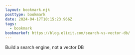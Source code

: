 ```yaml
---
layout: bookmark.njk
posttype: bookmark
date: 2024-04-17T10:15:23.966Z
tags:
  - bookmark
bookmarkof: https://blog.elicit.com/search-vs-vector-db/
---
```

Build a search engine, not a vector DB

